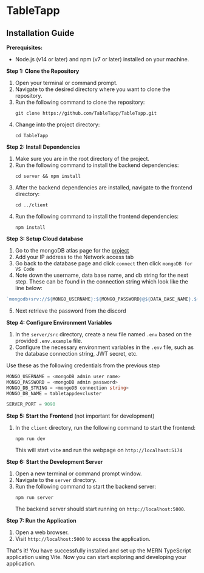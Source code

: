 # TableTapp

## Installation Guide

**Prerequisites:**
- Node.js (v14 or later) and npm (v7 or later) installed on your machine.

**Step 1: Clone the Repository**
1. Open your terminal or command prompt.
2. Navigate to the desired directory where you want to clone the repository.
3. Run the following command to clone the repository:
   ```
   git clone https://github.com/TableTapp/TableTapp.git
   ```
4. Change into the project directory:
   ```
   cd TableTapp
   ```

**Step 2: Install Dependencies**
1. Make sure you are in the root directory of the project.
2. Run the following command to install the backend dependencies:
   ```
   cd server && npm install
   ```
3. After the backend dependencies are installed, navigate to the frontend directory:
   ```
   cd ../client
   ```
4. Run the following command to install the frontend dependencies:
   ```
   npm install
   ```
**Step 3: Setup Cloud database**
1. Go to the mongoDB atlas page for the [project](https://cloud.mongodb.com/v2/646f0efddea5c346583a1919#/clusters)
2. Add your IP address to the Network access tab
3. Go back to the database page and click `connect` then click `mongoDB for VS Code`
4. Note down the username, data base name, and db string for the next step. These can be found in the connection string which look like the line below:
```ts
`mongodb+srv://${MONGO_USERNAME}:${MONGO_PASSWORD}@${DATA_BASE_NAME}.${MONGO_DB_STRING}.mongodb.net/`
```
5. Next retrieve the password from the discord 

**Step 4: Configure Environment Variables**
1. In the `server/src` directory, create a new file named `.env` based on the provided `.env.example` file.
2. Configure the necessary environment variables in the `.env` file, such as the database connection string, JWT secret, etc.

Use these as the following credentials from the previous step

```ts
MONGO_USERNAME = <mongoDB admin user name>
MONGO_PASSWORD = <mongoDB admin password>
MONGO_DB_STRING = <mongoDB connection string>
MONGO_DB_NAME = tabletappdevcluster

SERVER_PORT = 9090
```


**Step 5: Start the Frontend**
(not important for development)
1. In the `client` directory, run the following command to start the frontend:
   ```
   npm run dev
   ```
   This will start `vite` and run the webpage on `http://localhost:5174`

**Step 6: Start the Development Server**
1. Open a new terminal or command prompt window.
2. Navigate to the `server` directory.
3. Run the following command to start the backend server:
   ```
   npm run server
   ```
   The backend server should start running on `http://localhost:5000`.

**Step 7: Run the Application**
1. Open a web browser.
2. Visit `http://localhost:5000` to access the application.


That's it! You have successfully installed and set up the MERN TypeScript application using Vite. Now you can start exploring and developing your application.